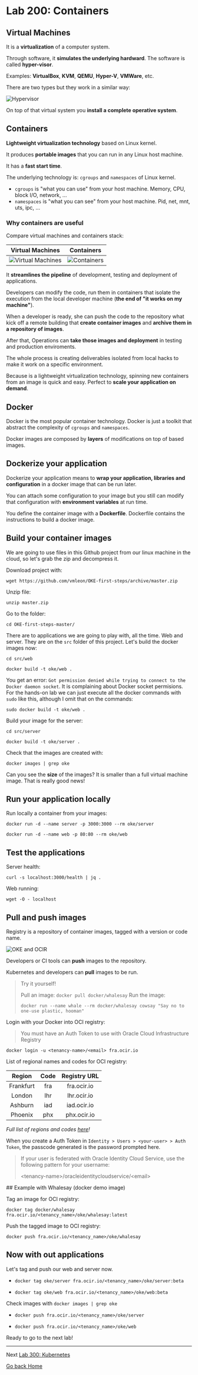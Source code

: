# Lab 200: Containers

## Virtual Machines

It is a **virtualization** of a computer system.

Through software, it **simulates the underlying hardward**. The software is called **hyper-visor**.

Examples: **VirtualBox**, **KVM**, **QEMU**, **Hyper-V**, **VMWare**, etc.

There are two types but they work in a similar way:

![Hypervisor](../images/hypervisors.png)

On top of that virtual system you **install a complete operative system**.

## Containers

**Lightweight virtualization technology** based on Linux kernel.

It produces **portable images** that you can run in any Linux host machine.

It has a **fast start time**.

The underlying technology is: `cgroups` and `namespaces` of Linux kernel.

- `cgroups` is "what you can use" from your host machine. Memory, CPU, block I/O, network, ...
- `namespaces` is "what you can see" from your host machine. Pid, net, mnt, uts, ipc, ...

### Why containers are useful

Compare virtual machines and containers stack:

|                  Virtual Machines                   |               Containers                |
| :-------------------------------------------------: | :-------------------------------------: |
| ![Virtual Machines](../images/virtual-machines.png) | ![Containers](../images/containers.png) |

It **streamlines the pipeline** of development, testing and deployment of applications.

Developers can modify the code, run them in containers that isolate the execution from the local developer machine (**the end of "it works on my machine"**).

When a developer is ready, she can push the code to the repository what kick off a remote building that **create container images** and **archive them in a repository of images**.

After that, Operations can **take those images and deployment** in testing and production enviroments.

The whole process is creating deliverables isolated from local hacks to make it work on a specific environment.

Because is a lightweight virtualization technology, spinning new containers from an image is quick and easy. Perfect to **scale your application on demand**.

## Docker

Docker is the most popular container technology. Docker is just a toolkit that abstract the complexity of `cgroups` and `namespaces`.

Docker images are composed by **layers** of modifications on top of based images.

## Dockerize your application

Dockerize your application means to **wrap your application, libraries and configuration** in a docker image that can be run later.

You can attach some configuration to your image but you still can modify that configuration with **environment variables** at run time.

You define the container image  with a **Dockerfile**. Dockerfile contains the instructions to build a docker image.

## Build your container images

We are going to use files in this Github project from our linux machine in the cloud, so let's grab the zip and decompress it.

Download project with:

`wget https://github.com/vmleon/OKE-first-steps/archive/master.zip`

Unzip file:

`unzip master.zip`

Go to the folder:

`cd OKE-first-steps-master/`

There are to applications we are going to play with, all the time. Web and server. They are on the `src` folder of this project. Let's build the docker images now:

`cd src/web`

`docker build -t oke/web .`

You get an error: `Got permission denied while trying to connect to the Docker daemon socket`. It is complaining about Docker socket permisions. For the hands-on lab we can just execute all the docker commands with `sudo` like this, although I omit that on the commands:

`sudo docker build -t oke/web .`

Build your image for the server:

`cd src/server`

`docker build -t oke/server .`

Check that the images are created with:

`docker images | grep oke`

Can you see the **size** of the images? It is smaller than a full virtual machine image. That is really good news!

## Run your application locally

Run locally a container from your images:

`docker run -d --name server -p 3000:3000 --rm oke/server`

`docker run -d --name web -p 80:80 --rm oke/web`

## Test the applications

Server health:

`curl -s localhost:3000/health | jq .`

Web running:

`wget -O - localhost`

## Pull and push images

Registry is a repository of container images, tagged with a version or code name.

![OKE and OCIR](../images/okeandocir.jpg)

Developers or CI tools can **push** images to the repository.

Kubernetes and developers can **pull** images to be run.

> Try it yourself!
>  
> Pull an image:
> `docker pull docker/whalesay`
> Run the image:
>  
> `docker run --name whale --rm docker/whalesay cowsay "Say no to one-use plastic, hooman"`

Login with your Docker into OCI registry:

> You must have an Auth Token to use with Oracle Cloud Infrastructure Registry

`docker login -u <tenancy-name>/<email> fra.ocir.io`

List of regional names and codes for OCI registry:

|  Region   | Code  | Registry URL |
| :-------: | :---: | :----------: |
| Frankfurt |  fra  | fra.ocir.io  |
|  London   |  lhr  | lhr.ocir.io  |
|  Ashburn  |  iad  | iad.ocir.io  |
|  Phoenix  |  phx  | phx.ocir.io  |

_Full list of regions and codes [here](https://docs.cloud.oracle.com/iaas/Content/Registry/Concepts/registryprerequisites.htm#Availab)!_

When you create a Auth Token in `Identity > Users > <your-user> > Auth Token`, the passcode generated is the password prompted here.

> If your user is federated with Oracle Identity Cloud Service, use the following pattern for your username:
> 
> \<tenancy-name\>/oracleidentitycloudservice/\<email\>

## Example with Whalesay (docker demo image)

Tag an image for OCI registry:

`docker tag docker/whalesay fra.ocir.io/<tenancy_name>/oke/whalesay:latest`

Push the tagged image to OCI registry:

`docker push fra.ocir.io/<tenancy_name>/oke/whalesay`

## Now with out applications

Let's tag and push our web and server now.

- `docker tag oke/server fra.ocir.io/<tenancy_name>/oke/server:beta`

- `docker tag oke/web fra.ocir.io/<tenancy_name>/oke/web:beta`

Check images with `docker images | grep oke`

- `docker push fra.ocir.io/<tenancy_name>/oke/server`

- `docker push fra.ocir.io/<tenancy_name>/oke/web`

Ready to go to the next lab!

---

Next [Lab 300: Kubernetes](../lab300/README.md)

[Go back Home](../README.md)
